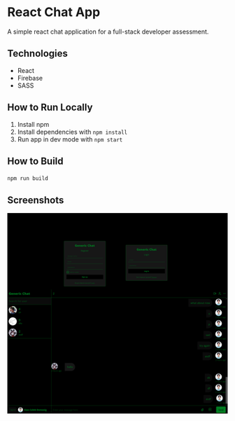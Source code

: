 # React Chat App

A simple react chat application for a full-stack developer assessment.

## Technologies

- React
- Firebase
- SASS

## How to Run Locally

1. Install npm
2. Install dependencies with `npm install`
3. Run app in dev mode with `npm start`

## How to Build

`npm run build`

## Screenshots
<img src="chat-screenshot.png" alt="Collage of pages" width="800px">
